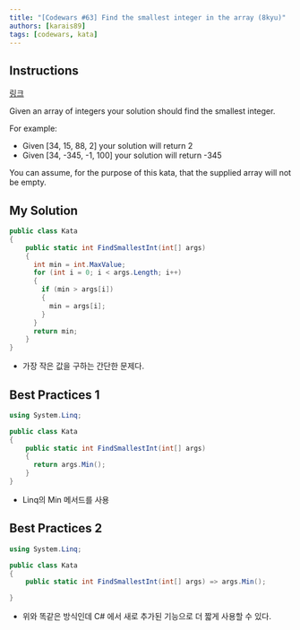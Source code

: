```yaml
---
title: "[Codewars #63] Find the smallest integer in the array (8kyu)"
authors: [karais89]
tags: [codewars, kata]
---
```


## Instructions

[링크](https://www.codewars.com/kata/55a2d7ebe362935a210000b2/train/csharp)

Given an array of integers your solution should find the smallest integer.

For example:

- Given [34, 15, 88, 2] your solution will return 2
- Given [34, -345, -1, 100] your solution will return -345

You can assume, for the purpose of this kata, that the supplied array will not be empty.

## My Solution

```csharp
public class Kata
{
    public static int FindSmallestInt(int[] args)
    {
      int min = int.MaxValue;
      for (int i = 0; i < args.Length; i++)
      {
        if (min > args[i])
        {
          min = args[i];
        }
      }
      return min;
    }
}
```

- 가장 작은 값을 구하는 간단한 문제다.

## Best Practices 1

```csharp
using System.Linq;

public class Kata
{
    public static int FindSmallestInt(int[] args)
    {
      return args.Min();
    }
}
```

- Linq의 Min 메서드를 사용

## Best Practices 2

```csharp
using System.Linq;

public class Kata
{
    public static int FindSmallestInt(int[] args) => args.Min();

}
```

- 위와 똑같은 방식인데 C# 에서 새로 추가된 기능으로 더 짧게 사용할 수 있다.